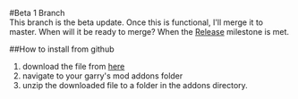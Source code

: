 #Beta 1 Branch  
This branch is the beta update. Once this is functional, I'll merge it to master. When will it be ready to merge? When the [Release](https://github.com/dougRiss/RP-GoodReads/milestones/Release!) milestone is met.

##How to install from github
1. download the file from [here](https://github.com/dougRiss/RP-GoodReads/archive/master.zip)
2. navigate to your garry's mod addons folder
3. unzip the downloaded file to a folder in the addons directory.
